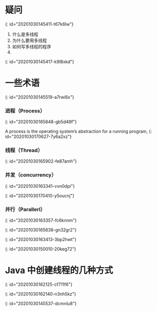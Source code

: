 # 疑问
{: id="20201030145411-t67k6lw"}

1. 什么是多线程
2. 为什么要用多线程
3. 如何写多线程的程序
4.
{: id="20201030145417-k9l8xkd"}

# 一些术语
{: id="20201030145519-a7rwi6x"}

### 进程（Process）
{: id="20201030165848-gb5d49f"}

A process is the operating system’s abstraction for a running program,
{: id="20201030170627-7y6a2xz"}

### 线程（Thread）
{: id="20201030165902-fe87amh"}

### 并发（concurrency）
{: id="20201030163341-vvn0dpi"}

{: id="20201030170410-y5oucnj"}

### 并行（Parallerl）
{: id="20201030163357-fc6knnm"}

{: id="20201030165838-gn32gr2"}

{: id="20201030163413-3bp2hwt"}

{: id="20201030150010-20keg72"}

# Java 中创建线程的几种方式
{: id="20201030162125-cf711f6"}

{: id="20201030162140-n3nh5kz"}

{: id="20201030145537-dcmnlu8"}
